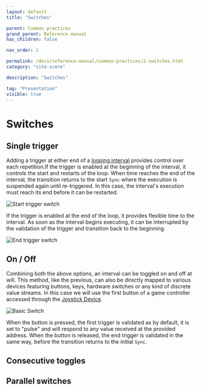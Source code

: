 ```yaml
---
layout: default
title: "Switches"

parent: Common practices
grand_parent: Reference manual
has_children: false

nav_order: 2

permalink: /docs/reference-manual/common-practices/2-switches.html
category: "site-score"

description: "Switches"

tag: "Presentation"
visible: true
---
```


# Switches

## Single trigger

Adding a trigger at either end of a 
[looping interval](/score-docs/docs/reference-manual/common-practices/1-looping.html#loop-with-transitions) 
provides control over each repetition.If the trigger is enabled at the beginning of the interval, it controls the start and restarts of the loop.
When time reaches the end of the interval, the transition returns to the start `Sync` where the execution is suspended again until re-triggered. 
In this case, the interval's execution must reach its end before it can be restarted.

![Start trigger switch](/score-docs/assets/images/reference-manual/common-practices/triggerStart.gif "Start trigger switch")

If the trigger is enabled at the end of the loop, it provides flexible time to the interval. 
As soon as the interval begins executing, it can be interrupted by the validation of the trigger and transition back to the beginning.

![End trigger switch](/score-docs/assets/images/reference-manual/common-practices/triggerEnd.gif "End trigger switch")

## On / Off

Combining both the above options, an interval can be toggled on and off at will. This method, like the previous, can also be directly mapped to various devices featuring buttons, keys, hardware switches or any kind of discrete value streams. In this case we will use the first button of a game controller accessed through the [Joystick Device](/score-docs/docs/reference-manual/devices-types/joystick-device.html).

![Basic Switch](/score-docs/assets/images/reference-manual/common-practices/switch.gif "Basic Switch")

When the button is pressed, the first trigger is validated as by default, it is set to "pulse" and will respond to any value received at the provided address. When the button is released, the end trigger is validated in the same way, before the transition returns to the initial `Sync`.

## Consecutive toggles

## Parallel switches
